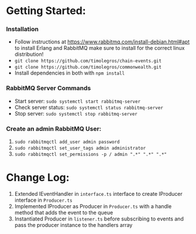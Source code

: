 # Getting Started:
### Installation
- Follow instructions at https://www.rabbitmq.com/install-debian.html#apt to install Erlang and RabbitMQ make sure to install for the correct linux distribution!
- `git clone https://github.com/timolegros/chain-events.git`
- `git clone https://github.com/timolegros/commonwealth.git`
- Install dependencies in both with `npm install`

### RabbitMQ Server Commands
- Start server: `sudo systemctl start rabbitmq-server`
- Check server status: `sudo systemctl status rabbitmq-server`
- Stop server: `sudo systemctl stop rabbitmq-server`

### Create an admin RabbitMQ User:
1. `sudo rabbitmqctl add_user admin password`
2. `sudo rabbitmqctl set_user_tags admin administrator`
3. `sudo rabbitmqctl set_permissions -p / admin ".*" ".*" ".*"`

# Change Log:
1. Extended IEventHandler in `interface.ts` interface to create IProducer interface in `Producer.ts`
2. Implemented IProducer as Producer in `Producer.ts` with a handle method that adds the event to the queue
3. Instantiated Producer in `listener.ts` before subscribing to events and pass the producer instance to the handlers array